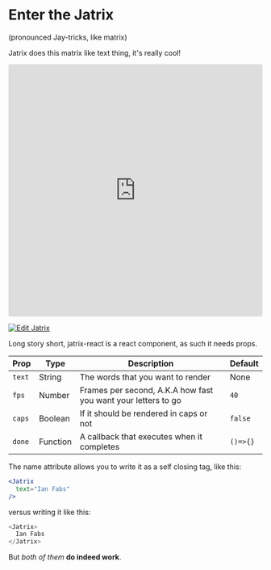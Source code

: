 # Enter the Jatrix
(pronounced Jay-tricks, like matrix)

Jatrix does this matrix like text thing, it's really cool!

<iframe src="https://codesandbox.io/embed/006zx206zv?autoresize=1&fontsize=14&hidenavigation=1&view=preview" style="width:100%; height:500px; border:0; border-radius: 4px; overflow:hidden;" sandbox="allow-modals allow-forms allow-popups allow-scripts allow-same-origin"></iframe>

[![Edit Jatrix](https://codesandbox.io/static/img/play-codesandbox.svg)](https://codesandbox.io/s/006zx206zv?fontsize=14)

Long story short, jatrix-react is a react component, as such it needs props.

| Prop   |   Type   |  Description                                                  | Default |
|--------|----------|---------------------------------------------------------------|---------|
| `text` | String   | The words that you want to render                             | None    |
| `fps`  | Number   | Frames per second, A.K.A how fast you want your letters to go | `40`    |
| `caps` | Boolean  | If it should be rendered in caps or not                       | `false` |
| `done` | Function | A callback that executes when it completes                    | `()=>{}`|

The name attribute allows you to write it as a self closing tag, like this:
```jsx
<Jatrix
  text="Ian Fabs"
/>
```

versus writing it like this:

```js
<Jatrix>
  Ian Fabs
</Jatrix>
```

But *both of them* **do indeed work**.